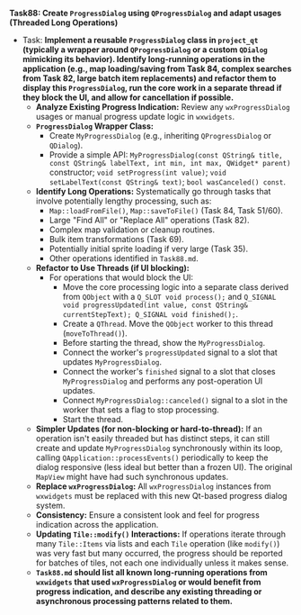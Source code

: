 **Task88: Create `ProgressDialog` using `QProgressDialog` and adapt usages (Threaded Long Operations)**
- Task: **Implement a reusable `ProgressDialog` class in `project_qt` (typically a wrapper around `QProgressDialog` or a custom `QDialog` mimicking its behavior). Identify long-running operations in the application (e.g., map loading/saving from Task 84, complex searches from Task 82, large batch item replacements) and refactor them to display this `ProgressDialog`, run the core work in a separate thread if they block the UI, and allow for cancellation if possible.**
    - **Analyze Existing Progress Indication:** Review any `wxProgressDialog` usages or manual progress update logic in `wxwidgets`.
    - **`ProgressDialog` Wrapper Class:**
        -   Create `MyProgressDialog` (e.g., inheriting `QProgressDialog` or `QDialog`).
        -   Provide a simple API: `MyProgressDialog(const QString& title, const QString& labelText, int min, int max, QWidget* parent)` constructor; `void setProgress(int value)`; `void setLabelText(const QString& text)`; `bool wasCanceled() const`.
    - **Identify Long Operations:** Systematically go through tasks that involve potentially lengthy processing, such as:
        -   `Map::loadFromFile()`, `Map::saveToFile()` (Task 84, Task 51/60).
        -   Large "Find All" or "Replace All" operations (Task 82).
        -   Complex map validation or cleanup routines.
        -   Bulk item transformations (Task 69).
        -   Potentially initial sprite loading if very large (Task 35).
        -   Other operations identified in `Task88.md`.
    - **Refactor to Use Threads (if UI blocking):**
        -   For operations that would block the UI:
            -   Move the core processing logic into a separate class derived from `QObject` with a `Q_SLOT void process();` and `Q_SIGNAL void progressUpdated(int value, const QString& currentStepText); Q_SIGNAL void finished();`.
            -   Create a `QThread`. Move the `QObject` worker to this thread (`moveToThread()`).
            -   Before starting the thread, show the `MyProgressDialog`.
            -   Connect the worker's `progressUpdated` signal to a slot that updates `MyProgressDialog`.
            -   Connect the worker's `finished` signal to a slot that closes `MyProgressDialog` and performs any post-operation UI updates.
            -   Connect `MyProgressDialog::canceled()` signal to a slot in the worker that sets a flag to stop processing.
            -   Start the thread.
    - **Simpler Updates (for non-blocking or hard-to-thread):** If an operation isn't easily threaded but has distinct steps, it can still create and update `MyProgressDialog` synchronously within its loop, calling `QApplication::processEvents()` periodically to keep the dialog responsive (less ideal but better than a frozen UI). The original `MapView` might have had such synchronous updates.
    - **Replace `wxProgressDialog`:** All `wxProgressDialog` instances from `wxwidgets` must be replaced with this new Qt-based progress dialog system.
    - **Consistency:** Ensure a consistent look and feel for progress indication across the application.
    - **Updating `Tile::modify()` Interactions:** If operations iterate through many `Tile::Items` via lists and each `Tile` operation (like `modify()`) was very fast but many occurred, the progress should be reported for batches of tiles, not each one individually unless it makes sense.
    - **`Task88.md` should list all known long-running operations from `wxwidgets` that used `wxProgressDialog` or would benefit from progress indication, and describe any existing threading or asynchronous processing patterns related to them.**
